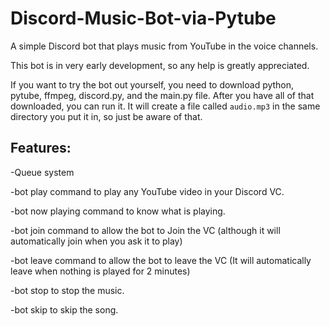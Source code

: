 # Discord-Music-Bot-via-Pytube

A simple Discord bot that plays music from YouTube in the voice channels. 

This bot is in very early development, so any help is greatly appreciated. 

If you want to try the bot out yourself, you need to download python, pytube, ffmpeg, discord.py, and the main.py file. After you have all of that downloaded, you can run it. It will create a file called `audio.mp3` in the same directory you put it in, so just be aware of that.

## Features: 

-Queue system

-bot play command to play any YouTube video in your Discord VC. 

-bot now playing command to know what is playing. 

-bot join command to allow the bot to Join the VC (although it will automatically join when you ask it to play)

-bot leave command to allow the bot to leave the VC (It will automatically leave when nothing is played for 2 minutes)

-bot stop to stop the music.

-bot skip to skip the song.
